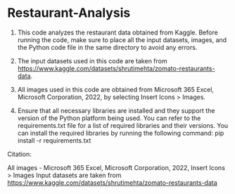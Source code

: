 # Restaurant-Analysis
1. This code analyzes the restaurant data obtained from Kaggle. Before running the code, make sure to place all the input datasets, images, and the Python code file in the same directory to avoid any errors.

2. The input datasets used in this code are taken from https://www.kaggle.com/datasets/shrutimehta/zomato-restaurants-data.

3. All images used in this code are obtained from Microsoft 365 Excel, Microsoft Corporation, 2022, by selecting Insert Icons > Images.

4. Ensure that all necessary libraries are installed and they support the version of the Python platform being used. You can refer to the requirements.txt file for a list of required libraries and their versions. You can install the required libraries by running the following command:
pip install -r requirements.txt

Citation:

All images - Microsoft 365 Excel, Microsoft Corporation, 2022, Insert Icons > Images
Input datasets are taken from https://www.kaggle.com/datasets/shrutimehta/zomato-restaurants-data
